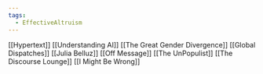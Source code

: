 ```yaml
---
tags:
  - EffectiveAltruism
---
```


[[Hypertext]]
[[Understanding AI]]
[[The Great Gender Divergence]]
[[Global Dispatches]]
[[Julia Belluz]]
[[Off Message]]
[[The UnPopulist]]
[[The Discourse Lounge]]
[[I Might Be Wrong]]
